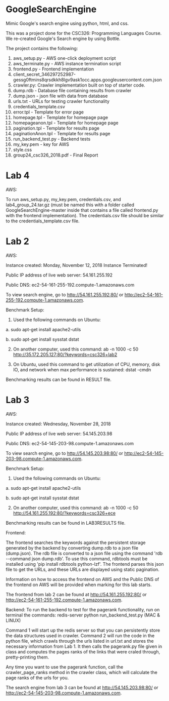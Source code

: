 # GoogleSearchEngine

Mimic Google's search engine using python, html, and css.

This was a project done for the CSC326: Programming Languages Course.
We re-created Google's Search engine by using Bottle.

The project contains the following:

1. aws_setup.py - AWS one-click deployment script
2. aws_terminate.py - AWS instance termination script
3. frontend.py - Frontend implementation 
4. client_secret_346297252987-gessg0ftmins8qrsdkkh8lgv9ask1occ.apps.googleusercontent.com.json
5. crawler.py: Crawler implementation built on top of starter code.
6. dump.rdb - Database file containing results from crawler
7. dump.json - json file with data from database 
8. urls.txt - URLs for testing crawler functionality
9. credentials_template.csv
10. error.tpl - Template for error page 
11. homepage.tpl - Template for homepage page 
12. homepageanon.tpl - Template for homepage page 
13. pagination.tpl - Template for results page 
14. paginationAnon.tpl - Template for results page 
15. run_backend_test.py - Backend tests
16. my_key.pem - key for AWS
17. style.css
18. group24_csc326_2018.pdf - Final Report

# Lab 4

AWS:

To run aws_setup.py, my_key.pem, credentials.csv, and lab4_group_24.tar.gz (must be named this with a folder called GoogleSearchEngine-master inside that contains a file called frontend.py with the frontend implementation). The credentials.csv file should be similar to the credentials_template.csv file. 

# Lab 2

AWS:

Instance created: Monday, November 12, 2018
Instance Terminated!

Public IP address of live web server: 54.161.255.192

Public DNS: ec2-54-161-255-192.compute-1.amazonaws.com   

To view search engine, go to http://54.161.255.192:80/ or http://ec2-54-161-255-192.compute-1.amazonaws.com.

Benchmark Setup:

1. Used the following commands on Ubuntu:

a. sudo apt-get install apache2-utils

b. sudo apt-get install sysstat dstat

2. On another computer, used this command: ab -n 1000 -c 50 http://35.172.205.127:80/?keywords=csc326+lab2

3. On Ubuntu, used this command to get utilization of CPU, memory, disk IO,
   and network when max performance is sustained: dstat -cmdn

Benchmarking results can be found in RESULT file.

# Lab 3

AWS:

Instance created: Wednesday, November 28, 2018

Public IP address of live web server: 54.145.203.98

Public DNS: ec2-54-145-203-98.compute-1.amazonaws.com 

To view search engine, go to http://54.145.203.98:80/ or http://ec2-54-145-203-98.compute-1.amazonaws.com.

Benchmark Setup:

1. Used the following commands on Ubuntu:

a. sudo apt-get install apache2-utils

b. sudo apt-get install sysstat dstat

2. On another computer, used this command: ab -n 1000 -c 50 http://54.161.255.192:80/?keywords=csc326+ece

Benchmarking results can be found in LAB3RESULTS file.

Frontend:

The frontend searches the keywords against the persistent storage generated by the backend by converting dump.rdb to a json file (dump.json). The rdb file is converted to a json file using the command 'rdb --command json dump.rdb'. To use this command, rdbtools must be installed using 'pip install rdbtools python-lzf'. The frontend parses this json file to get the URLs, and these URLs are displayed using static pagination.

Information on how to access the frontend on AWS and the Public DNS of the frontend on AWS will be provided when marking for this lab starts.

The frontend from lab 2 can be found at http://54.161.255.192:80/ or http://ec2-54-161-255-192.compute-1.amazonaws.com.

Backend:
To run the backend to test for the pagerank functionality, run on terminal the commands:
redis-server
python run_backend_test.py (MAC & LINUX)

Command 1 will start up the redis server so that you can persistently store the data structures used in crawler.
Command 2 will run the code in the python file, which crawls through the urls listed in url.txt and stores the necessary information from Lab 1. It then calls the pagerank.py file given in class and computes the pages ranks of the links that were craled through, pretty-printing them.

Any time you want to use the pagerank function, call the crawler_page_ranks method in the crawler class, which will calculate the page ranks of the urls for you.

The search engine from lab 3 can be found at http://54.145.203.98:80/ or http://ec2-54-145-203-98.compute-1.amazonaws.com.

